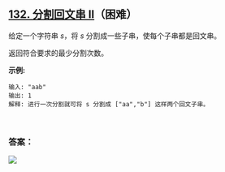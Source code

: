## [132. 分割回文串 II](https://leetcode-cn.com/problems/palindrome-partitioning-ii/)（困难）

给定一个字符串 *s*，将 *s* 分割成一些子串，使每个子串都是回文串。

返回符合要求的最少分割次数。

**示例:**

```
输入: "aab"
输出: 1
解释: 进行一次分割就可将 s 分割成 ["aa","b"] 这样两个回文子串。
```

<br/>

### 答案：





![](https://img-blog.csdnimg.cn/20200807155236311.png)

#### 